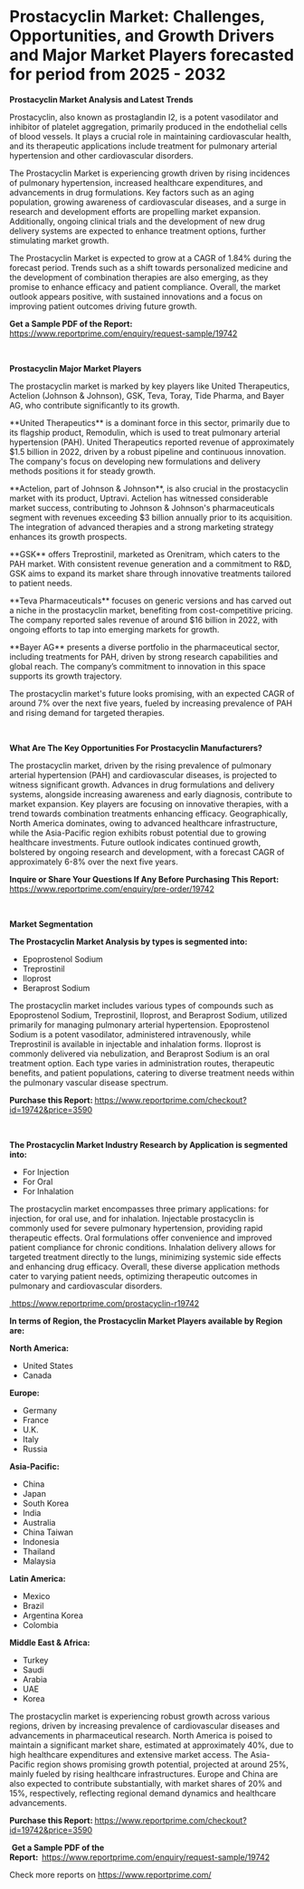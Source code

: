 <p><h1>Prostacyclin Market: Challenges, Opportunities, and Growth Drivers and Major Market Players forecasted for period from 2025 - 2032</h1></p><p><strong>Prostacyclin Market Analysis and Latest Trends</strong></p>
<p><p>Prostacyclin, also known as prostaglandin I2, is a potent vasodilator and inhibitor of platelet aggregation, primarily produced in the endothelial cells of blood vessels. It plays a crucial role in maintaining cardiovascular health, and its therapeutic applications include treatment for pulmonary arterial hypertension and other cardiovascular disorders. </p><p>The Prostacyclin Market is experiencing growth driven by rising incidences of pulmonary hypertension, increased healthcare expenditures, and advancements in drug formulations. Key factors such as an aging population, growing awareness of cardiovascular diseases, and a surge in research and development efforts are propelling market expansion. Additionally, ongoing clinical trials and the development of new drug delivery systems are expected to enhance treatment options, further stimulating market growth.</p><p>The Prostacyclin Market is expected to grow at a CAGR of 1.84% during the forecast period. Trends such as a shift towards personalized medicine and the development of combination therapies are also emerging, as they promise to enhance efficacy and patient compliance. Overall, the market outlook appears positive, with sustained innovations and a focus on improving patient outcomes driving future growth.</p></p>
<p><strong>Get a Sample PDF of the Report:&nbsp;</strong> <a href="https://www.reportprime.com/enquiry/request-sample/19742?utm_campaign=3457&utm_medium=2&utm_source=Github&utm_content=ia&utm_term=20032025&utm_id=prostacyclin">https://www.reportprime.com/enquiry/request-sample/19742</a></p>
<p>&nbsp;</p>
<p><strong>Prostacyclin Major Market Players</strong></p>
<p><p>The prostacyclin market is marked by key players like United Therapeutics, Actelion (Johnson & Johnson), GSK, Teva, Toray, Tide Pharma, and Bayer AG, who contribute significantly to its growth.</p><p>**United Therapeutics** is a dominant force in this sector, primarily due to its flagship product, Remodulin, which is used to treat pulmonary arterial hypertension (PAH). United Therapeutics reported revenue of approximately $1.5 billion in 2022, driven by a robust pipeline and continuous innovation. The company's focus on developing new formulations and delivery methods positions it for steady growth.</p><p>**Actelion, part of Johnson & Johnson**, is also crucial in the prostacyclin market with its product, Uptravi. Actelion has witnessed considerable market success, contributing to Johnson & Johnson's pharmaceuticals segment with revenues exceeding $3 billion annually prior to its acquisition. The integration of advanced therapies and a strong marketing strategy enhances its growth prospects.</p><p>**GSK** offers Treprostinil, marketed as Orenitram, which caters to the PAH market. With consistent revenue generation and a commitment to R&D, GSK aims to expand its market share through innovative treatments tailored to patient needs.</p><p>**Teva Pharmaceuticals** focuses on generic versions and has carved out a niche in the prostacyclin market, benefiting from cost-competitive pricing. The company reported sales revenue of around $16 billion in 2022, with ongoing efforts to tap into emerging markets for growth.</p><p>**Bayer AG** presents a diverse portfolio in the pharmaceutical sector, including treatments for PAH, driven by strong research capabilities and global reach. The company’s commitment to innovation in this space supports its growth trajectory.</p><p>The prostacyclin market's future looks promising, with an expected CAGR of around 7% over the next five years, fueled by increasing prevalence of PAH and rising demand for targeted therapies.</p></p>
<p>&nbsp;</p>
<p><strong>What Are The Key Opportunities For Prostacyclin Manufacturers?</strong></p>
<p><p>The prostacyclin market, driven by the rising prevalence of pulmonary arterial hypertension (PAH) and cardiovascular diseases, is projected to witness significant growth. Advances in drug formulations and delivery systems, alongside increasing awareness and early diagnosis, contribute to market expansion. Key players are focusing on innovative therapies, with a trend towards combination treatments enhancing efficacy. Geographically, North America dominates, owing to advanced healthcare infrastructure, while the Asia-Pacific region exhibits robust potential due to growing healthcare investments. Future outlook indicates continued growth, bolstered by ongoing research and development, with a forecast CAGR of approximately 6-8% over the next five years.</p></p>
<p><strong>Inquire or Share Your Questions If Any Before Purchasing This Report:</strong> <a href="https://www.reportprime.com/enquiry/pre-order/19742?utm_campaign=3457&utm_medium=2&utm_source=Github&utm_content=ia&utm_term=20032025&utm_id=prostacyclin">https://www.reportprime.com/enquiry/pre-order/19742</a></p>
<p>&nbsp;</p>
<p><strong>Market Segmentation</strong></p>
<p><strong>The Prostacyclin Market Analysis by types is segmented into:</strong></p>
<p><ul><li>Epoprostenol Sodium</li><li>Treprostinil</li><li>Iloprost</li><li>Beraprost Sodium</li></ul></p>
<p><p>The prostacyclin market includes various types of compounds such as Epoprostenol Sodium, Treprostinil, Iloprost, and Beraprost Sodium, utilized primarily for managing pulmonary arterial hypertension. Epoprostenol Sodium is a potent vasodilator, administered intravenously, while Treprostinil is available in injectable and inhalation forms. Iloprost is commonly delivered via nebulization, and Beraprost Sodium is an oral treatment option. Each type varies in administration routes, therapeutic benefits, and patient populations, catering to diverse treatment needs within the pulmonary vascular disease spectrum.</p></p>
<p><strong>Purchase this Report:&nbsp;</strong><a href="https://www.reportprime.com/checkout?id=19742&price=3590&utm_campaign=3457&utm_medium=2&utm_source=Github&utm_content=ia&utm_term=20032025&utm_id=prostacyclin">https://www.reportprime.com/checkout?id=19742&price=3590</a></p>
<p>&nbsp;</p>
<p><strong>The Prostacyclin Market Industry Research by Application is segmented into:</strong></p>
<p><ul><li>For Injection</li><li>For Oral</li><li>For Inhalation</li></ul></p>
<p><p>The prostacyclin market encompasses three primary applications: for injection, for oral use, and for inhalation. Injectable prostacyclin is commonly used for severe pulmonary hypertension, providing rapid therapeutic effects. Oral formulations offer convenience and improved patient compliance for chronic conditions. Inhalation delivery allows for targeted treatment directly to the lungs, minimizing systemic side effects and enhancing drug efficacy. Overall, these diverse application methods cater to varying patient needs, optimizing therapeutic outcomes in pulmonary and cardiovascular disorders.</p></p>
<p><a href="https://www.reportprime.com/prostacyclin-r19742?utm_campaign=3457&utm_medium=2&utm_source=Github&utm_content=ia&utm_term=20032025&utm_id=prostacyclin">&nbsp;https://www.reportprime.com/prostacyclin-r19742</a></p>
<p><strong>In terms of Region, the Prostacyclin Market Players available by Region are:</strong></p>
<p>
    <p> <strong> North America: </strong>
        <ul>
            <li>United States</li>
            <li>Canada</li>
        </ul>
        </p> 
    <p> <strong> Europe: </strong>
        <ul>
            <li>Germany</li>
            <li>France</li>
            <li>U.K.</li>
            <li>Italy</li>
            <li>Russia</li>
        </ul>
        </p> 
    <p> <strong> Asia-Pacific: </strong>
        <ul>
            <li>China</li>
            <li>Japan</li>
            <li>South Korea</li>
            <li>India</li>
            <li>Australia</li>
            <li>China Taiwan</li>
            <li>Indonesia</li>
            <li>Thailand</li>
            <li>Malaysia</li>
        </ul>
        </p> 
    <p> <strong> Latin America: </strong>
        <ul>
            <li>Mexico</li>
            <li>Brazil</li>
            <li>Argentina Korea</li>
            <li>Colombia</li>
        </ul>
        </p> 
    <p> <strong> Middle East & Africa: </strong>
        <ul>
            <li>Turkey</li>
            <li>Saudi</li>
            <li>Arabia</li>
            <li>UAE</li>
            <li>Korea</li>
        </ul>
    </p>
    </p>
<p><p>The prostacyclin market is experiencing robust growth across various regions, driven by increasing prevalence of cardiovascular diseases and advancements in pharmaceutical research. North America is poised to maintain a significant market share, estimated at approximately 40%, due to high healthcare expenditures and extensive market access. The Asia-Pacific region shows promising growth potential, projected at around 25%, mainly fueled by rising healthcare infrastructures. Europe and China are also expected to contribute substantially, with market shares of 20% and 15%, respectively, reflecting regional demand dynamics and healthcare advancements.</p></p>
<p><strong>Purchase this Report: </strong><a href="https://www.reportprime.com/checkout?id=19742&price=3590&utm_campaign=3457&utm_medium=2&utm_source=Github&utm_content=ia&utm_term=20032025&utm_id=prostacyclin">https://www.reportprime.com/checkout?id=19742&price=3590</a></p>
<p>&nbsp;<strong>Get a Sample PDF of the Report:&nbsp;&nbsp;</strong><a href="https://www.reportprime.com/enquiry/request-sample/19742?utm_campaign=3457&utm_medium=2&utm_source=Github&utm_content=ia&utm_term=20032025&utm_id=prostacyclin">https://www.reportprime.com/enquiry/request-sample/19742</a></p>
<p><strong></strong></p>
<p>Check more reports on <a href="https://www.reportprime.com/?utm_campaign=3457&utm_medium=2&utm_source=Github&utm_content=ia&utm_term=20032025&utm_id=prostacyclin">https://www.reportprime.com/</a></p>